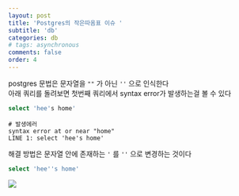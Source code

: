 ```yaml
---
layout: post
title: 'Postgres의 작은따옴표 이슈 '
subtitle: 'db'
categories: db
# tags: asynchronous
comments: false
order: 4
---
```


postgres 문법은 문자열을 ```""``` 가 아닌 ```''``` 으로 인식한다  
아래 쿼리를 돌려보면 첫번째 쿼리에서 syntax error가 발생하는걸 볼 수 있다
```sql
select 'hee's home'
```

```text
# 발생에러
syntax error at or near "home"
LINE 1: select 'hee's home'
```

해결 방법은 문자열 안에 존재하는 ```'``` 를 ```''``` 으로 변경하는 것이다
```sql
select 'hee''s home'
```
<img src="https://heejung-gjt.github.io/assets/img/know/query_res1.png" align="left">
